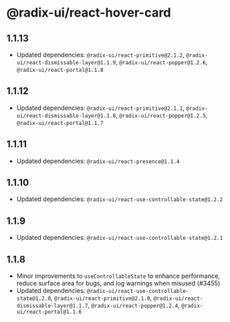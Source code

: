 # @radix-ui/react-hover-card

## 1.1.13

- Updated dependencies: `@radix-ui/react-primitive@2.1.2`, `@radix-ui/react-dismissable-layer@1.1.9`, `@radix-ui/react-popper@1.2.6`, `@radix-ui/react-portal@1.1.8`

## 1.1.12

- Updated dependencies: `@radix-ui/react-primitive@2.1.1`, `@radix-ui/react-dismissable-layer@1.1.8`, `@radix-ui/react-popper@1.2.5`, `@radix-ui/react-portal@1.1.7`

## 1.1.11

- Updated dependencies: `@radix-ui/react-presence@1.1.4`

## 1.1.10

- Updated dependencies: `@radix-ui/react-use-controllable-state@1.2.2`

## 1.1.9

- Updated dependencies: `@radix-ui/react-use-controllable-state@1.2.1`

## 1.1.8

- Minor improvements to `useControllableState` to enhance performance, reduce surface area for bugs, and log warnings when misused (#3455)
- Updated dependencies: `@radix-ui/react-use-controllable-state@1.2.0`, `@radix-ui/react-primitive@2.1.0`, `@radix-ui/react-dismissable-layer@1.1.7`, `@radix-ui/react-popper@1.2.4`, `@radix-ui/react-portal@1.1.6`
